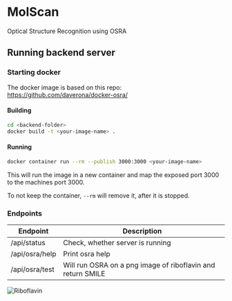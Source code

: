 # MolScan
Optical Structure Recognition using OSRA

## Running backend server

### Starting docker
The docker image is based on this repo: https://github.com/daverona/docker-osra/

#### Building
```bash
cd <backend-folder> 
docker build -t <your-image-name> .
```

#### Running
```bash
docker container run --rm --publish 3000:3000 <your-image-name>
```

This will run the image in a new container and map the exposed port 3000 to the machines port 3000.

To not keep the container, `--rm` will remove it, after it is stopped.

### Endpoints
| Endpoint          | Description                      |
|-------------------|----------------------------------|
| /api/status       | Check, whether server is running |
| /api/osra/help    | Print osra help                  |
| /api/osra/test    | Will run OSRA on a png image of riboflavin and return SMILE


![Riboflavin](backend/res/ribo.png)
